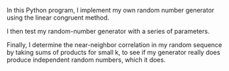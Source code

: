 In this Python program, I implement my own random number generator using the linear congruent method.

I then test my random-number generator with a series of parameters.

Finally, I determine the near-neighbor correlation in my random sequence by taking sums of products for small k, to see if my generator really does produce independent random numbers, which it does.


